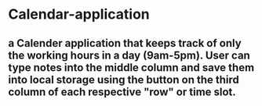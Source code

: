 # Calendar-application

## a Calender application that keeps track of only the working hours in a day (9am-5pm). User can type notes into the middle column and save them into local storage using the button on the third column of each respective "row" or time slot.
